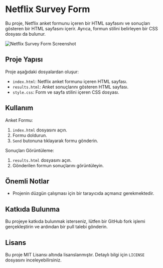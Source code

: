 # Netflix Survey Form

Bu proje, Netflix anket formunu içeren bir HTML sayfasını ve sonuçları gösteren bir HTML sayfasını içerir. Ayrıca, formun stilini belirleyen bir CSS dosyası da bulunur.

![Netflix Survey Form Screenshot](screenshot.png)

## Proje Yapısı

Proje aşağıdaki dosyalardan oluşur:

- `index.html`: Netflix anket formunu içeren HTML sayfası.
- `results.html`: Anket sonuçlarını gösteren HTML sayfası.
- `style.css`: Form ve sayfa stilini içeren CSS dosyası.

## Kullanım

Anket Formu:

1. `index.html` dosyasını açın.
2. Formu doldurun.
3. `Send` butonuna tıklayarak formu gönderin.

Sonuçları Görüntüleme:

1. `results.html` dosyasını açın.
2. Gönderilen formun sonuçlarını görüntüleyin.

## Önemli Notlar

- Projenin düzgün çalışması için bir tarayıcıda açmanız gerekmektedir.

## Katkıda Bulunma

Bu projeye katkıda bulunmak isterseniz, lütfen bir GitHub fork işlemi gerçekleştirin ve ardından bir pull talebi gönderin.

## Lisans

Bu proje MIT Lisansı altında lisanslanmıştır. Detaylı bilgi için `LICENSE` dosyasını inceleyebilirsiniz.
